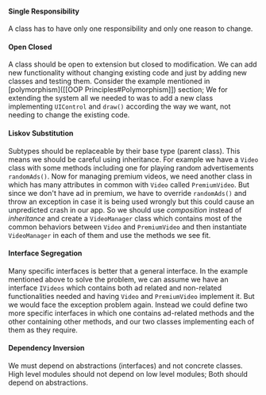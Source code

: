 #### Single Responsibility
A class has to have only one responsibility and only one reason to change.

#### Open Closed 
A class should be open to extension but closed to modification. We can add new functionality without changing existing code and just by adding new classes and testing them. Consider the example mentioned in [polymorphism]([[OOP Principles#Polymorphism]]) section; We for extending the system all we needed to was to add a new class implementing `UIControl` and `draw()` according the way we want, not needing to change the existing code.

#### Liskov Substitution
Subtypes should be replaceable by their base type (parent class). This means we should be careful using inheritance. For example we have a `Video` class with some methods including one for playing random advertisements `randomAds()`. Now for managing premium videos, we need another class in which has many attributes in common with `Video` called `PremiumVideo`. But since we don't have ad in premium, we have to override `randomAds()` and throw an exception in case it is being used wrongly but this could cause an unpredicted crash in our app. So we should use *composition* instead of *inheritance* and create a `VideoManager` class which contains most of the common behaviors between `Video` and `PremiumVideo` and then instantiate `VideoManager` in each of them and use the methods we see fit.

#### Interface Segregation 
Many specific interfaces is better that a general interface. In the example mentioned above to solve the problem, we can assume we have an interface `IVideos` which contains both ad related and non-related functionalities needed and having `Video` and `PremiumVideo` implement it. But we would face the exception problem again. Instead we could define two more specific interfaces in which one contains ad-related methods and the other containing other methods, and our two classes implementing each of them as they require.

#### Dependency Inversion 
We must depend on abstractions (interfaces) and not concrete classes. High level modules should not depend on low level modules; Both should depend on abstractions.




